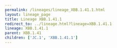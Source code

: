 ```yaml
---
permalink: /lineages/lineage_XBB.1.41.1.html
layout: lineage_page
title: Lineage XBB.1.41.1
redirect_to: ../lineage.html?lineage=XBB.1.41.1
lineage: XBB.1.41.1
parent: XBB.1.41
children: ['JC.1', 'XBB.1.41.1']
---
```

